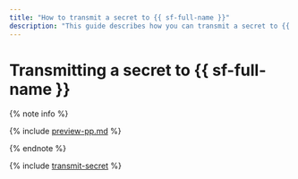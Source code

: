 ```yaml
---
title: "How to transmit a secret to {{ sf-full-name }}"
description: "This guide describes how you can transmit a secret to {{ sf-full-name }}."
---
```


# Transmitting a secret to {{ sf-full-name }}

{% note info %}

{% include [preview-pp.md](../../../_includes/preview-pp.md) %}

{% endnote %}

{% include [transmit-secret](../../../_includes/functions/transmit-secret.md) %}
